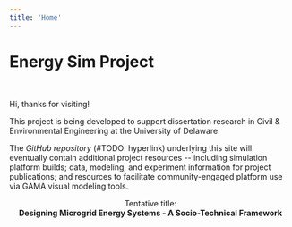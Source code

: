 ```yaml
---
title: 'Home'
---
```


# Energy Sim Project
<br>

Hi, thanks for visiting!

This project is being developed to support dissertation research in Civil &amp; Environmental Engineering at the University of Delaware.

The _GitHub repository_ (#TODO: hyperlink) underlying this site will eventually contain additional project resources -- including simulation platform builds; data, modeling, and experiment information for project publications; and resources to facilitate community-engaged platform use via GAMA visual modeling tools.

<center>
  Tentative title:
  <br>
  
  <strong>
    Designing Microgrid Energy Systems - A Socio-Technical Framework
  </strong>
</center>
